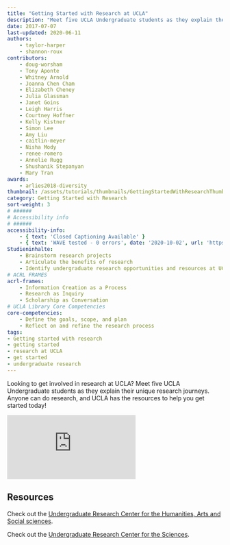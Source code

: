 ```yaml
---
title: "Getting Started with Research at UCLA"
description: "Meet five UCLA Undergraduate students as they explain their unique research journeys. Anyone can do research, and UCLA has the resources to help you get started today!"
date: 2017-07-07
last-updated: 2020-06-11
authors: 
    - taylor-harper
    - shannon-roux
contributors:
    - doug-worsham
    - Tony Aponte
    - Whitney Arnold
    - Joanna Chen Cham
    - Elizabeth Cheney 
    - Julia Glassman 
    - Janet Goins
    - Leigh Harris
    - Courtney Hoffner
    - Kelly Kistner
    - Simon Lee
    - Amy Liu 
    - caitlin-meyer
    - Nisha Mody
    - renee-romero 
    - Annelie Rugg
    - Shushanik Stepanyan 
    - Mary Tran 
awards: 
    - arlies2018-diversity
thumbnail: /assets/tutorials/thumbnails/GettingStartedWithResearchThumbnail.jpg
category: Getting Started with Research
sort-weight: 3
# ######
# Accessibility info
# ######
accessibility-info:
    - { text: 'Closed Captioning Available' }
    - { text: 'WAVE tested - 0 errors', date: '2020-10-02', url: 'https://wave.webaim.org/' }
Studieninhalte:
    - Brainstorm research projects
    - Articulate the benefits of research 
    - Identify undergraduate research opportunities and resources at UCLA 
# ACRL FRAMES
acrl-frames:
    - Information Creation as a Process
    - Research as Inquiry
    - Scholarship as Conversation
# UCLA Library Core Competencies
core-competencies:
    - Define the goals, scope, and plan
    - Reflect on and refine the research process
tags:
- Getting started with research
- getting started
- research at UCLA
- get started
- undergraduate research
---
```


<p>Looking to get involved in research at UCLA? Meet five UCLA Undergraduate students as they explain their unique research journeys. Anyone can do research, and UCLA has the resources to help you get started today!</p>

<div class="embed-responsive embed-responsive-16by9">
<iframe class="embed-responsive-item" src="https://www.youtube.com/embed/2fIpRwxH30U" frameborder="0" allowfullscreen></iframe></div>
<!-- include embed-and-share-buttons.html ? -->

<h2 class="mt-3">Resources</h2>

<p>Check out the <a href="http://www.ugeducation.ucla.edu/urhass/" target="blank">Undergraduate Research Center for the Humanities, Arts and Social sciences</a>.<p>
<p>Check out the <a href="http://www.ugresearchsci.ucla.edu/" target="blank">Undergraduate Research Center for the Sciences</a>.</p>
